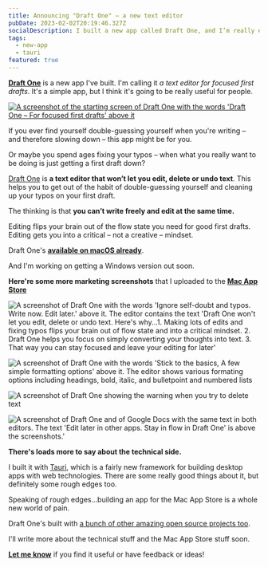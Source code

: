 ```yaml
---
title: Announcing "Draft One" – a new text editor
pubDate: 2023-02-02T20:19:46.327Z
socialDescription: I built a new app called Draft One, and I’m really excited about it.
tags:
  - new-app
  - tauri
featured: true
---
```


[**Draft One**](https://draft-one.com) is a new app I've built. I'm calling it *a text editor for focused first drafts*. It's a simple app, but I think it's going to be really useful for people.

[![A screenshot of the starting screen of Draft One with the words 'Draft One – For focused first drafts' above it](/images/draft-one-screenshots/1.png)](https://draft-one.com)

If you ever find yourself double-guessing yourself when you're writing – and therefore slowing down – this app might be for you.

Or maybe you spend ages fixing your typos – when what you really want to be doing is just getting a first draft down?

[Draft One](https://draft-one.com) is **a text editor that won’t let you edit, delete or undo text**. This helps you to get out of the habit of double-guessing yourself and cleaning up your typos on your first draft.

The thinking is that **you can’t write freely and edit at the same time.**

Editing flips your brain out of the flow state you need for good first drafts. Editing gets you into a critical – not a creative – mindset.

Draft One's [**available on macOS already**](https://apps.apple.com/gb/app/draft-one/id1660388186).

And I'm working on getting a Windows version out soon.

**Here're some more marketing screenshots** that I uploaded to the [**Mac App Store**](https://apps.apple.com/gb/app/draft-one/id1660388186)

![A screenshot of Draft One with the words 'Ignore self-doubt and typos. Write now. Edit later.' above it. The editor contains the text 'Draft One won't let you edit, delete or undo text. Here's why...1. Making lots of edits and fixing typos flips your brain out of flow state and into a critical mindset. 2. Draft One helps you focus on simply converting your thoughts into text. 3. That way you can stay focused and leave your editing for later'](/images/draft-one-screenshots/2.png)

![A screenshot of Draft One with the words 'Stick to the basics, A few simple formatting options' above it. The editor shows various formating options including headings, bold, italic, and bulletpoint and numbered lists](/images/draft-one-screenshots/3.png)

![A screenshot of Draft One showing the warning when you try to delete text](/images/draft-one-screenshots/4.png)

![A screenshot of Draft One and of Google Docs with the same text in both editors. The text 'Edit later in other apps. Stay in flow in Draft One' is above the screenshots.'](/images/draft-one-screenshots/5.png)

**There's loads more to say about the technical side.**

I built it with [Tauri](https://tauri.studio), which is a fairly new framework for building desktop apps with web technologies. There are some really good things about it, but definitely some rough edges too.

Speaking of rough edges…building an app for the Mac App Store is a whole new world of pain.

Draft One's built with [a bunch of other amazing open source projects too](https://draft-one.com/credits).

I'll write more about the technical stuff and the Mac App Store stuff soon.

[**Let me know**](https://draft-one.com/contact) if you find it useful or have feedback or ideas!